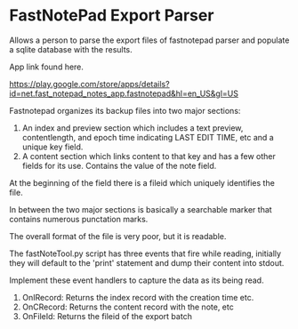 # FastNotePad Export Parser
Allows a person to parse the export files of fastnotepad parser and populate a sqlite database with the results.

App link found here.

https://play.google.com/store/apps/details?id=net.fast_notepad_notes_app.fastnotepad&hl=en_US&gl=US

Fastnotepad organizes its backup files into two major sections:

1.  An index and preview section which includes a text preview, contentlength, and epoch time indicating LAST EDIT TIME, etc and a unique key field.
2.  A content section which links content to that key and has a few other fields for its use. Contains the value of the note field.

At the beginning of the field there is a fileid which uniquely identifies the file.

In between the two major sections is basically a searchable marker that contains numerous punctation marks.

The overall format of the file is very poor, but it is readable.

The fastNoteTool.py script has three events that fire while reading,  initially they will default to the 'print' statement and dump their content into stdout.

Implement these event handlers to capture the data as its being read.

  1. OnIRecord: Returns the index record with the creation time etc.
  2. OnCRecord: Returns the content record with the note, etc
  3. OnFileId: Returns the fileid of the export batch 

